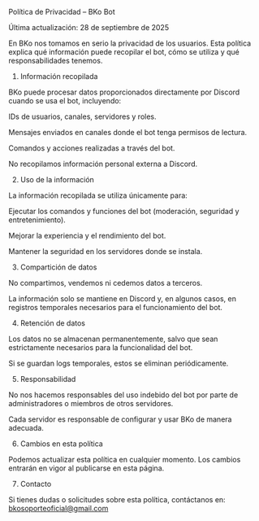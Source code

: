 Política de Privacidad – BKo Bot

Última actualización: 28 de septiembre de 2025

En BKo nos tomamos en serio la privacidad de los usuarios. Esta política explica qué información puede recopilar el bot, cómo se utiliza y qué responsabilidades tenemos.

1. Información recopilada

BKo puede procesar datos proporcionados directamente por Discord cuando se usa el bot, incluyendo:

IDs de usuarios, canales, servidores y roles.

Mensajes enviados en canales donde el bot tenga permisos de lectura.

Comandos y acciones realizadas a través del bot.

No recopilamos información personal externa a Discord.

2. Uso de la información

La información recopilada se utiliza únicamente para:

Ejecutar los comandos y funciones del bot (moderación, seguridad y entretenimiento).

Mejorar la experiencia y el rendimiento del bot.

Mantener la seguridad en los servidores donde se instala.

3. Compartición de datos

No compartimos, vendemos ni cedemos datos a terceros.

La información solo se mantiene en Discord y, en algunos casos, en registros temporales necesarios para el funcionamiento del bot.

4. Retención de datos

Los datos no se almacenan permanentemente, salvo que sean estrictamente necesarios para la funcionalidad del bot.

Si se guardan logs temporales, estos se eliminan periódicamente.

5. Responsabilidad

No nos hacemos responsables del uso indebido del bot por parte de administradores o miembros de otros servidores.

Cada servidor es responsable de configurar y usar BKo de manera adecuada.

6. Cambios en esta política

Podemos actualizar esta política en cualquier momento. Los cambios entrarán en vigor al publicarse en esta página.

7. Contacto

Si tienes dudas o solicitudes sobre esta política, contáctanos en:
bkosoporteoficial@gmail.com
